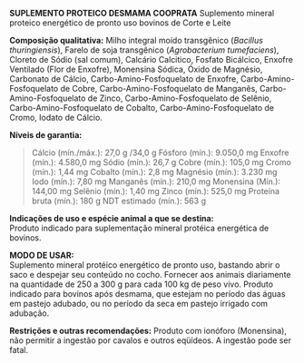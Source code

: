 ﻿**SUPLEMENTO PROTEICO DESMAMA COOPRATA**
Suplemento mineral proteico energético de pronto uso bovinos de Corte e Leite
 
**Composição qualitativa:**
Milho integral moído transgênico (*Bacillus thuringiensis*), Farelo de soja transgênico (*Agrobacterium tumefaciens*), Cloreto de Sódio (sal comum), Calcário Calcitico, Fosfato Bicálcico, Enxofre Ventilado (Flor de Enxofre), Monensina Sódica, Óxido de Magnésio, Carbonato de Cálcio, Carbo-Amino-Fosfoquelato de Enxofre, Carbo-Amino-Fosfoquelato de Cobre, Carbo-Amino-Fosfoquelato de Manganês, Carbo-Amino-Fosfoquelato de Zinco, Carbo-Amino-Fosfoquelato de Selênio, Carbo-Amino-Fosfoquelato de Cobalto, Carbo-Amino-Fosfoquelato de Cromo, Iodato de Cálcio.

**Níveis de garantia:**  
>Cálcio (mín./máx.): 27,0 g /34,0 g
>Fósforo (mín.): 9.050,0 mg
>Enxofre (mín.): 4.580,0 mg
>Sódio (mín.): 26,7 g
>Cobre (mín.): 105,0 mg
>Cromo (mín.): 1,44 mg
>Cobalto (mín.): 2,8 mg
>Magnésio (mín.): 3.230 mg
>Iodo (mín.): 7,80 mg
>Manganês (mín.): 210,0 mg
>Monensina (Mín.): 144,00 mg
>Selênio (mín.): 1,40 mg
>Zinco (mín.): 525,0 mg
>Proteína bruta (mín.): 180 g
>NDT estimado (mín.): 563 g

**Indicações de uso e espécie animal a que se destina:**    
Produto indicado para suplementação mineral protéica energética de bovinos.
  
**MODO DE USAR:**   
Suplemento mineral protéico energético de pronto uso, bastando abrir o saco e despejar seu conteúdo no cocho. Fornecer aos animais diariamente na quantidade de 250 a 300 g para cada 100 kg de peso vivo. Produto indicado para bovinos após desmama, que estejam no período das águas em pastejo adubado, ou no período da seca em pastejo irrigado com adubação.

**Restrições e outras recomendações:** 
Produto com ionóforo (Monensina), não permitir a ingestão por cavalos e outros eqüídeos. A ingestão pode ser fatal.


